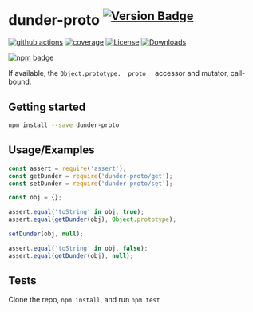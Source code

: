 # dunder-proto <sup>[![Version Badge][npm-version-svg]][package-url]</sup>

[![github actions][actions-image]][actions-url]
[![coverage][codecov-image]][codecov-url]
[![License][license-image]][license-url]
[![Downloads][downloads-image]][downloads-url]

[![npm badge][npm-badge-png]][package-url]

If available, the `Object.prototype.__proto__` accessor and mutator, call-bound.

## Getting started

```sh
npm install --save dunder-proto
```

## Usage/Examples

```js
const assert = require('assert');
const getDunder = require('dunder-proto/get');
const setDunder = require('dunder-proto/set');

const obj = {};

assert.equal('toString' in obj, true);
assert.equal(getDunder(obj), Object.prototype);

setDunder(obj, null);

assert.equal('toString' in obj, false);
assert.equal(getDunder(obj), null);
```

## Tests

Clone the repo, `npm install`, and run `npm test`

[package-url]: https://npmjs.org/package/dunder-proto
[npm-version-svg]: https://versionbadg.es/es-shims/dunder-proto.svg
[deps-svg]: https://david-dm.org/es-shims/dunder-proto.svg
[deps-url]: https://david-dm.org/es-shims/dunder-proto
[dev-deps-svg]: https://david-dm.org/es-shims/dunder-proto/dev-status.svg
[dev-deps-url]: https://david-dm.org/es-shims/dunder-proto#info=devDependencies
[npm-badge-png]: https://nodei.co/npm/dunder-proto.png?downloads=true&stars=true
[license-image]: https://img.shields.io/npm/l/dunder-proto.svg
[license-url]: LICENSE
[downloads-image]: https://img.shields.io/npm/dm/dunder-proto.svg
[downloads-url]: https://npm-stat.com/charts.html?package=dunder-proto
[codecov-image]: https://codecov.io/gh/es-shims/dunder-proto/branch/main/graphs/badge.svg
[codecov-url]: https://app.codecov.io/gh/es-shims/dunder-proto/
[actions-image]: https://img.shields.io/endpoint?url=https://github-actions-badge-u3jn4tfpocch.runkit.sh/es-shims/dunder-proto
[actions-url]: https://github.com/es-shims/dunder-proto/actions
